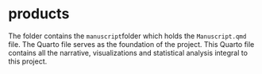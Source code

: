 # products

The folder contains the `manuscript`folder which holds the `Manuscript.qmd` file. The Quarto file serves as the foundation of the project. This Quarto file contains all the narrative, visualizations and statistical analysis integral to this project.


